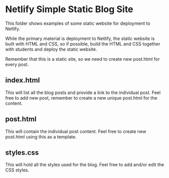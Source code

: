 # Netlify Simple Static Blog Site

This folder shows examples of some static website for deployment to Netlify.

While the primary material is deployment to Netlify, the static website is built with HTML and CSS, so if possible, build the HTML and CSS together with students and deploy the static website.

Remember that this is a static site, so we need to create new post.html for every post.

## index.html

This will list all the blog posts and provide a link to the individual post. Feel free to add new post, remember to create a new unique post.html for the content.

## post.html

This will contain the individual post content. Feel free to create new post.html using this as a template.

## styles.css

This will hold all the styles used for the blog. Feel free to add and/or edit the CSS styles.